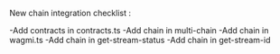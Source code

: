 New chain integration checklist :

-Add contracts in contracts.ts
-Add chain in multi-chain
-Add chain in wagmi.ts
-Add chain in get-stream-status
-Add chain in get-stream-id